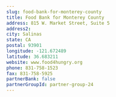 ```yaml
---
slug: food-bank-for-monterey-county
title: Food Bank for Monterey County
address: 815 W. Market Street, Suite 5
address2: 
city: Salinas
state: CA
postal: 93901
longitude: -121.672489
latitude: 36.683211
website: www.food4hungry.org
phone: 831-758-1523
fax: 831-758-5925
partnerBank: false
partnerGroupId: partner-group-24
---
```

